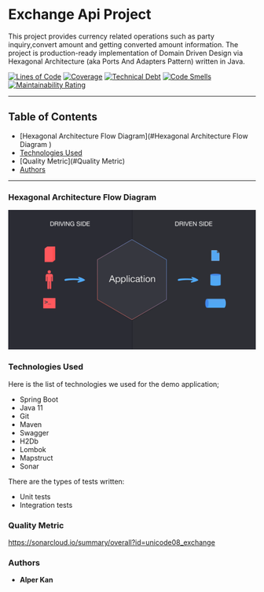 # Exchange Api Project

This project provides currency related operations such as party inquiry,convert amount and getting converted amount information.
The project is production-ready implementation of Domain Driven Design via Hexagonal Architecture (aka Ports And Adapters Pattern) written in Java.

[![Lines of Code](https://sonarcloud.io/api/project_badges/measure?project=hex&metric=ncloc)](https://sonarcloud.io/dashboard?id=unicode08_exchange)
[![Coverage](https://sonarcloud.io/api/project_badges/measure?project=hex&metric=coverage)](https://sonarcloud.io/dashboard?id=unicode08_exchange)
[![Technical Debt](https://sonarcloud.io/api/project_badges/measure?project=hex&metric=sqale_index)](https://sonarcloud.io/dashboard?id=unicode08_exchange)
[![Code Smells](https://sonarcloud.io/api/project_badges/measure?project=hex&metric=code_smells)](https://sonarcloud.io/dashboard?id=unicode08_exchange)
[![Maintainability Rating](https://sonarcloud.io/api/project_badges/measure?project=hex&metric=sqale_rating)](https://sonarcloud.io/dashboard?id=unicode08_exchange)

---

## Table of Contents
* [Hexagonal Architecture Flow Diagram](#Hexagonal Architecture Flow Diagram )
* [Technologies Used](#Technologies-Used)
* [Quality Metric](#Quality Metric)
* [Authors](#Authors)

---

### Hexagonal Architecture Flow Diagram
[![Hexagonal Architecture Flow Diagram](docs/images/hex.png)](docs/images/hex.png)

### Technologies Used

Here is the list of technologies we used for the demo application;

* Spring Boot
* Java 11
* Git
* Maven
* Swagger
* H2Db
* Lombok
* Mapstruct
* Sonar


There are the types of tests written:

* Unit tests
* Integration tests

### Quality Metric

https://sonarcloud.io/summary/overall?id=unicode08_exchange

### Authors
* **Alper Kan**